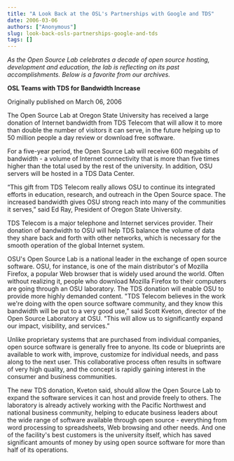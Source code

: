 ```yaml
---
title: "A Look Back at the OSL's Partnerships with Google and TDS"
date: 2006-03-06
authors: ["Anonymous"]
slug: look-back-osls-partnerships-google-and-tds
tags: []
---
```


_As the Open Source Lab celebrates a decade of open source hosting, development and education, the lab is reflecting on
its past accomplishments. Below is a favorite from our archives._

**OSL Teams with TDS for Bandwidth Increase**

Originally published on March 06, 2006

The Open Source Lab at Oregon State University has received a large donation of Internet bandwidth from TDS Telecom that
will allow it to more than double the number of visitors it can serve, in the future helping up to 50 million people a
day review or download free software.

For a five-year period, the Open Source Lab will receive 600 megabits of bandwidth - a volume of Internet connectivity
that is more than five times higher than the total used by the rest of the university. In addition, OSU servers will be
hosted in a TDS Data Center.

“This gift from TDS Telecom really allows OSU to continue its integrated efforts in education, research, and outreach in
the Open Source space. The increased bandwidth gives OSU strong reach into many of the communities it serves,” said Ed
Ray, President of Oregon State University.

TDS Telecom is a major telephone and Internet services provider. Their donation of bandwidth to OSU will help TDS
balance the volume of data they share back and forth with other networks, which is necessary for the smooth operation of
the global Internet system.

OSU's Open Source Lab is a national leader in the exchange of open source software. OSU, for instance, is one of the
main distributor's of Mozilla Firefox, a popular Web browser that is widely used around the world. Often without
realizing it, people who download Mozilla Firefox to their computers are going through an OSU laboratory. The TDS
donation will enable OSU to provide more highly demanded content. "TDS Telecom believes in the work we're doing with the
open source software community, and they know this bandwidth will be put to a very good use,” said Scott Kveton,
director of the Open Source Laboratory at OSU. "This will allow us to significantly expand our impact, visibility, and
services.”

Unlike proprietary systems that are purchased from individual companies, open source software is generally free to
anyone. Its code or blueprints are available to work with, improve, customize for individual needs, and pass along to
the next user. This collaborative process often results in software of very high quality, and the concept is rapidly
gaining interest in the consumer and business communities.

The new TDS donation, Kveton said, should allow the Open Source Lab to expand the software services it can host and
provide freely to others. The laboratory is already actively working with the Pacific Northwest and national business
community, helping to educate business leaders about the wide range of software available through open source -
everything from word processing to spreadsheets, Web browsing and other needs. And one of the facility's best customers
is the university itself, which has saved significant amounts of money by using open source software for more than half
of its operations.
